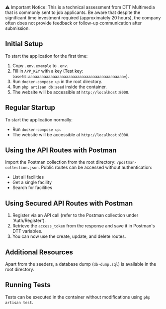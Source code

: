⚠️ Important Notice: This is a technical assessment from DTT Multimedia that is commonly sent to job applicants. Be aware that despite the significant time investment required (approximately 20 hours), the company often does not provide feedback or follow-up communication after submission.

## Initial Setup
To start the application for the first time:
1. Copy `.env.example` to `.env`.
2. Fill in `APP_KEY` with a key (Test key: `base64:aaaaaaaaaaaaaaaaaaaaaaaaaaaaaaaaaaaaaaaaaaa=`).
3. Run `docker-compose up` in the root directory.
4. Run `php artisan db:seed` inside the container.
5. The website will be accessible at `http://localhost:8000`.

## Regular Startup
To start the application normally:
- Run `docker-compose up`.
- The website will be accessible at `http://localhost:8000`.

## Using the API Routes with Postman
Import the Postman collection from the root directory: `/postman-collection.json`.
Public routes can be accessed without authentication:
- List all facilities
- Get a single facility
- Search for facilities

## Using Secured API Routes with Postman
1. Register via an API call (refer to the Postman collection under 'Auth/Register').
2. Retrieve the `access_token` from the response and save it in Postman's DTT variables.
3. You can now use the create, update, and delete routes.

## Additional Resources
Apart from the seeders, a database dump (`db-dump.sql`) is available in the root directory.

## Running Tests
Tests can be executed in the container without modifications using `php artisan test`.

